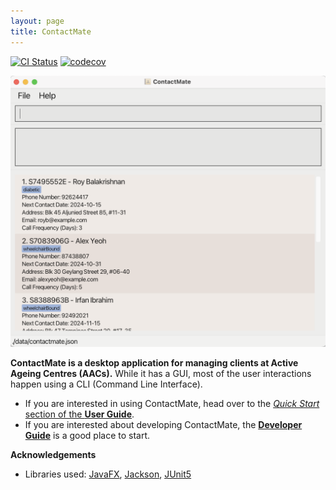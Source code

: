 ```yaml
---
layout: page
title: ContactMate
---
```


[![CI Status](https://github.com/se-edu/addressbook-level3/workflows/Java%20CI/badge.svg)](https://github.com/AY2425S1-CS2103T-F14b-3/tp/actions)
[![codecov](https://codecov.io/gh/se-edu/addressbook-level3/branch/master/graph/badge.svg)](https://codecov.io/gh/AY2425S1-CS2103T-F14b-3/tp)

![Ui](images/Ui.png)

**ContactMate is a desktop application for managing clients at Active Ageing Centres (AACs).** While it has a GUI, most of the user interactions happen using a CLI (Command Line Interface).

* If you are interested in using ContactMate, head over to the [_Quick Start_ section of the **User Guide**](UserGuide.html#quick-start).
* If you are interested about developing ContactMate, the [**Developer Guide**](DeveloperGuide.html) is a good place to start.


**Acknowledgements**

* Libraries used: [JavaFX](https://openjfx.io/), [Jackson](https://github.com/FasterXML/jackson), [JUnit5](https://github.com/junit-team/junit5)
